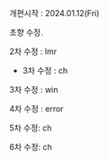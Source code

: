 개편시작 : 2024.01.12(Fri)

초향 수정.

2차 수정 : lmr

- 3차 수정 : ch

3차 수정 : win

4차 수정 : error

5차 수정: ch

6차 수정: ch

